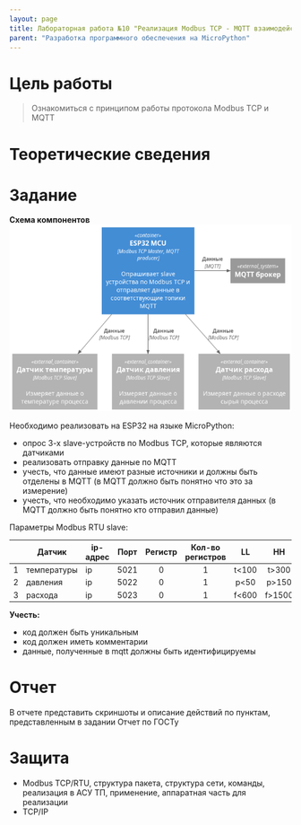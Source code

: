 ```yaml
---
layout: page
title: Лабораторная работа №10 "Реализация Modbus TCP - MQTT взаимодействия"
parent: "Разработка программного обеспечения на MicroPython"
---
```



# Цель работы
> Ознакомиться с принципом работы протокола Modbus TCP и MQTT

# Теоретические сведения

# Задание
**Схема компонентов**
![Схема взаимодействия компонентов](static/scheme.png)

Необходимо реализовать на ESP32 на языке MicroPython:
* опрос 3-х slave-устройств по Modbus TCP, которые являются датчиками
* реализовать отправку данные по MQTT
* учесть, что данные имеют разные источники и должны быть отделены в MQTT (в MQTT должно быть понятно что это за измерение)
* учесть, что необходимо указать источник отправителя данных (в MQTT должно быть понятно кто отправил данные)

<!-- 40 - 360 -->
<!-- 100 - 300 -->

<!-- 20 - 180 -->
<!-- 50 - 150 -->

<!-- 200 - 1800 -->
<!-- 600 - 1500 -->

Параметры Modbus RTU slave:

|       | Датчик      | ip-адрес | Порт  | Регистр | Кол-во регистров |  LL   |   HH   | Ед.изм. |
| :---: | ----------- | -------- | :---: | :-----: | :--------------: | :---: | :----: | :-----: |
|   1   | температуры | ip       | 5021  |    0    |        1         | t<100 | t>300  |    С    |
|   2   | давления    | ip       | 5022  |    0    |        1         | p<50  | p>150  |   кПа   |
|   3   | расхода     | ip       | 5023  |    0    |        1         | f<600 | f>1500 |   л/с   |

**Учесть:**
* код должен быть уникальным
* код должен иметь комментарии
* данные, полученные в mqtt должны быть идентифицируемы

# Отчет
В отчете представить скриншоты и описание действий по пунктам, представленным в задании
Отчет по ГОСТу

# Защита
* Modbus TCP/RTU, структура пакета, структура сети, команды, реализация в АСУ ТП, применение, аппаратная часть для реализации
* TCP/IP
